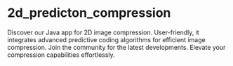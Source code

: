 # 2d_predicton_compression
Discover our Java app for 2D image compression. User-friendly, it integrates advanced predictive coding algorithms for efficient image compression. Join the community for the latest developments. Elevate your compression capabilities effortlessly.
